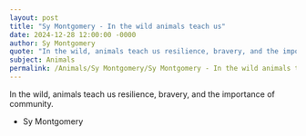 ```yaml
---
layout: post
title: "Sy Montgomery - In the wild animals teach us"
date: 2024-12-28 12:00:00 -0000
author: Sy Montgomery
quote: "In the wild, animals teach us resilience, bravery, and the importance of community."
subject: Animals
permalink: /Animals/Sy Montgomery/Sy Montgomery - In the wild animals teach us
---
```


In the wild, animals teach us resilience, bravery, and the importance of community.

- Sy Montgomery
